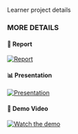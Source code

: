 Learner project details
### MORE DETAILS  

#### 📄 Report  
[![Report](https://img.shields.io/badge/View-Report-blue)]('https://drive.google.com/file/d/1lCB6Zov7HKeMxPqYXVmyigsdgvKLkvq3/view?usp=sharing')  

#### 📊 Presentation  
[![Presentation](https://img.shields.io/badge/View-Presentation-orange)]('https://docs.google.com/presentation/d/18gGPJ028sA9a09mGMx9zPpprryZo-AV3/edit?usp=sharing&ouid=110465666816365269568&rtpof=true&sd=true')  

#### 🎥 Demo Video  
[![Watch the demo](https://img.youtube.com/vi/QE77nLEU0X4/maxresdefault.jpg)]('https://youtu.be/QE77nLEU0X4')
